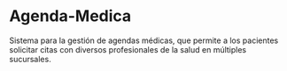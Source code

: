 # Agenda-Medica
Sistema para la gestión de agendas médicas, que permite a los pacientes solicitar citas con diversos profesionales de la salud en múltiples sucursales.

